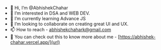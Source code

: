 - 👋 Hi, I’m @AbhishekChahar
- 👀 I’m interested in DSA and WEB DEV.
- 🌱 I’m currently learning Advance JS
- 💞️ I’m looking to collaborate on creating great UI and UX.
- 📫 How to reach - abhishekchahark@gmail.com
- 👀 You can check out this to know more about me - [https://abhishek-chahar.vercel.app/](url)

<!---
AbhishekChahar/AbhishekChahar is a ✨ special ✨ repository because its `README.md` (this file) appears on your GitHub profile.
You can click the Preview link to take a look at your changes.
--->
